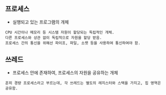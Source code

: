 ## 프로세스
* 실행되고 있는 프로그램의 개체

```
CPU 시간이나 메모리 등 시스템 자원이 할당되는 독립적인 개체.
다른 프로세스와 상관 없이 독립적으로 자원을 할당 받음.
프로세스 간의 통신을 위해선 파이프, 파일, 소켓 등을 사용하여 통신하여야 함. 
```

## 쓰레드
* 프로세스 안에 존재하여, 프로세스의 자원을 공유하는 개체

```
흔히 경량 프로세스라고 부르는데, 각 쓰레드는 별도의 레지스터와 스택을 가지고, 힙 영역은 공유함.
```
